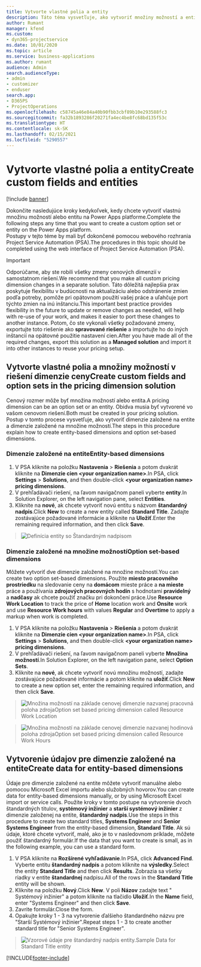 ```yaml
---
title: Vytvorte vlastné polia a entity
description: Táto téma vysvetľuje, ako vytvoriť množiny možností a entity vo vlastnom riešení v platforme Power Apps.
author: Rumant
manager: kfend
ms.custom:
- dyn365-projectservice
ms.date: 10/01/2020
ms.topic: article
ms.service: business-applications
ms.author: rumant
audience: Admin
search.audienceType:
- admin
- customizer
- enduser
search.app:
- D365PS
- ProjectOperations
ms.openlocfilehash: c58745a46e84a40b90fbb3cbf89b10e293588fc3
ms.sourcegitcommit: fa32b1893286f20271fa4ec4be8fc68bd135f53c
ms.translationtype: HT
ms.contentlocale: sk-SK
ms.lasthandoff: 02/15/2021
ms.locfileid: "5290557"
---
```

# <a name="create-custom-fields-and-entities"></a><span data-ttu-id="a0111-103">Vytvorte vlastné polia a entity</span><span class="sxs-lookup"><span data-stu-id="a0111-103">Create custom fields and entities</span></span> 

[!include [banner](../includes/psa-now-project-operations.md)]

<span data-ttu-id="a0111-104">Dokončite nasledujúce kroky kedykoľvek, kedy chcete vytvoriť vlastnú množinu možností alebo entitu na Power Apps platforme.</span><span class="sxs-lookup"><span data-stu-id="a0111-104">Complete the following steps any time that you want to create a custom option set or entity on the Power Apps platform.</span></span>  
<span data-ttu-id="a0111-105">Postupy v tejto téme by mali byť dokončené pomocou webového rozhrania Project Service Automation (PSA).</span><span class="sxs-lookup"><span data-stu-id="a0111-105">The procedures in this topic should be completed using the web interface of Project Service Automation (PSA).</span></span>

> [!IMPORTANT]
> <span data-ttu-id="a0111-106">Odporúčame, aby ste robili všetky zmeny cenových dimenzií v samostatnom riešení.</span><span class="sxs-lookup"><span data-stu-id="a0111-106">We recommend that you make all custom pricing dimension changes in a separate solution.</span></span> <span data-ttu-id="a0111-107">Táto dôležitá najlepšia prax poskytuje flexibilitu v budúcnosti na aktualizáciu alebo odstránenie zmien podľa potreby, pomôže pri opätovnom použití vašej práce a uľahčuje port týchto zmien na inú inštanciu.</span><span class="sxs-lookup"><span data-stu-id="a0111-107">This important best practice provides flexibility in the future to update or remove changes as needed, will help with re-use of your work, and makes it easier to port these changes to another instance.</span></span> <span data-ttu-id="a0111-108">Potom, čo ste vykonali všetky požadované zmeny, exportujte toto riešenie ako **spravované riešenie** a importujte ho do iných inštancií na opätovné použitie nastavení cien.</span><span class="sxs-lookup"><span data-stu-id="a0111-108">After you have made all of the required changes, export this solution as a **Managed solution** and import it into other instances to reuse your pricing setup.</span></span>

  
## <a name="create-custom-fields-and-option-sets-in-the-pricing-dimension-solution"></a><span data-ttu-id="a0111-109">Vytvorte vlastné polia a množiny možností v riešení dimenzie ceny</span><span class="sxs-lookup"><span data-stu-id="a0111-109">Create custom fields and option sets in the pricing dimension solution</span></span>

<span data-ttu-id="a0111-110">Cenový rozmer môže byť množina možností alebo entita.</span><span class="sxs-lookup"><span data-stu-id="a0111-110">A pricing dimension can be an option set or an entity.</span></span> <span data-ttu-id="a0111-111">Obidva musia byť vytvorené vo vašom cenovom riešení.</span><span class="sxs-lookup"><span data-stu-id="a0111-111">Both must be created in your pricing solution.</span></span> <span data-ttu-id="a0111-112">Postup v tomto procese vysvetľuje, ako vytvoriť dimenzie založené na entite a dimenzie založené na množine možností.</span><span class="sxs-lookup"><span data-stu-id="a0111-112">The steps in this procedure explain how to create entity-based dimensions and option set-based dimensions.</span></span>

### <a name="entity-based-dimensions"></a><span data-ttu-id="a0111-113">Dimenzie založené na entite</span><span class="sxs-lookup"><span data-stu-id="a0111-113">Entity-based dimensions</span></span>

1. <span data-ttu-id="a0111-114">V PSA kliknite na položku **Nastavenia** > **Riešenia** a potom dvakrát kliknite na **Dimenzie cien \<your organization name>**.</span><span class="sxs-lookup"><span data-stu-id="a0111-114">In PSA, click **Settings** > **Solutions**, and then double-click **\<your organization name> pricing dimensions**.</span></span>
2. <span data-ttu-id="a0111-115">V prehľadávači riešení, na ľavom navigačnom paneli vyberte **entity**.</span><span class="sxs-lookup"><span data-stu-id="a0111-115">In Solution Explorer, on the left navigation pane, select **Entities**.</span></span>
3. <span data-ttu-id="a0111-116">Kliknite na **nové**, ak chcete vytvoriť novú entitu s názvom **štandardný nadpis**.</span><span class="sxs-lookup"><span data-stu-id="a0111-116">Click **New** to create a new entity called **Standard Title**.</span></span> <span data-ttu-id="a0111-117">Zadajte zostávajúce požadované informácie a kliknite na **Uložiť**.</span><span class="sxs-lookup"><span data-stu-id="a0111-117">Enter the remaining required information, and then click **Save**.</span></span>

> ![Definícia entity so Štandardným nadpisom](media/Standard-Title-entity-definition.png)


### <a name="option-set-based-dimensions"></a><span data-ttu-id="a0111-119">Dimenzie založené na množine možností</span><span class="sxs-lookup"><span data-stu-id="a0111-119">Option set-based dimensions</span></span> 
<span data-ttu-id="a0111-120">Môžete vytvoriť dve dimenzie založené na množine možností.</span><span class="sxs-lookup"><span data-stu-id="a0111-120">You can create two option set-based dimensions.</span></span> <span data-ttu-id="a0111-121">Použite **miesto pracovného prostriedku** na sledovanie ceny na **domácom** mieste práce a **na mieste** práce a používania **zdrojových pracovných hodín** s hodnotami **pravidelný** a **nadčasy** ak chcete použiť značku pri dokončení práce.</span><span class="sxs-lookup"><span data-stu-id="a0111-121">Use **Resource Work Location** to track the price of **Home** location work and **Onsite** work and use **Resource Work hours** with values **Regular** and **Overtime** to apply a markup when work is completed.</span></span>


1. <span data-ttu-id="a0111-122">V PSA kliknite na položku **Nastavenia** > **Riešenia** a potom dvakrát kliknite na **Dimenzie cien \<your organization name>**.</span><span class="sxs-lookup"><span data-stu-id="a0111-122">In PSA, click **Settings** > **Solutions**, and then double-click  **\<your organization name> pricing dimensions**.</span></span> 
2. <span data-ttu-id="a0111-123">V prehľadávači riešení, na ľavom navigačnom paneli vyberte **Množina možností**.</span><span class="sxs-lookup"><span data-stu-id="a0111-123">In Solution Explorer, on the left navigation pane, select  **Option Sets**.</span></span> 
3. <span data-ttu-id="a0111-124">Kliknite na **nové**, ak chcete vytvoriť novú množinu možností, zadajte zostávajúce požadované informácie a potom kliknite na **uložiť**.</span><span class="sxs-lookup"><span data-stu-id="a0111-124">Click **New** to create a new option set, enter the remaining required information, and then click **Save**.</span></span>

> ![<span data-ttu-id="a0111-125">Množina možností na základe cenovej dimenzie nazvanej pracovná poloha zdroja</span><span class="sxs-lookup"><span data-stu-id="a0111-125">Option set based pricing dimension called Resource Work Location</span></span> ](media/Option-set-PD-called-Resource-Work-Location.png)

> ![<span data-ttu-id="a0111-126">Množina možností na základe cenovej dimenzie nazvanej hodinová poloha zdroja</span><span class="sxs-lookup"><span data-stu-id="a0111-126">Option set based pricing dimension called Resource Work Hours</span></span> ](media/Option-set-PD-called-Resource-Work-Hours.PNG)


## <a name="create-data-for-entity-based-dimensions"></a><span data-ttu-id="a0111-127">Vytvorenie údajov pre dimenzie založené na entite</span><span class="sxs-lookup"><span data-stu-id="a0111-127">Create data for entity-based dimensions</span></span>

<span data-ttu-id="a0111-128">Údaje pre dimenzie založené na entite môžete vytvoriť manuálne alebo pomocou Microsoft Excel importu alebo služobných hovorov.</span><span class="sxs-lookup"><span data-stu-id="a0111-128">You can create data for entity-based dimensions manually, or by using Microsoft Excel import or service calls.</span></span> <span data-ttu-id="a0111-129">Použite kroky v tomto postupe na vytvorenie dvoch štandardných titulov, **systémový inžinier** a **starší systémový inžinier** z dimenzie založenej na entite, **štandardný nadpis**.</span><span class="sxs-lookup"><span data-stu-id="a0111-129">Use the steps in this procedure to create two standard titles, **Systems Engineer** and **Senior Systems Engineer** from the entity-based dimension, **Standard Title**.</span></span> <span data-ttu-id="a0111-130">Ak sú údaje, ktoré chcete vytvoriť, malé, ako je to v nasledovnom príklade, môžete použiť štandardný formulár.</span><span class="sxs-lookup"><span data-stu-id="a0111-130">If the data that you want to create is small, as in the following example, you can use a standard form.</span></span>

1. <span data-ttu-id="a0111-131">V PSA kliknite na **Rozšírené vyhľadávanie**.</span><span class="sxs-lookup"><span data-stu-id="a0111-131">In PSA, click **Advanced Find**.</span></span> <span data-ttu-id="a0111-132">Vyberte entitu **štandardný nadpis** a potom kliknite na **výsledky**.</span><span class="sxs-lookup"><span data-stu-id="a0111-132">Select the entity **Standard Title** and then click **Results**.</span></span> <span data-ttu-id="a0111-133">Zobrazia sa všetky riadky v entite **štandardnej** nadpisu.</span><span class="sxs-lookup"><span data-stu-id="a0111-133">All of the rows in the **Standard Title** entity will be shown.</span></span>
2. <span data-ttu-id="a0111-134">Kliknite na položku **Nový**.</span><span class="sxs-lookup"><span data-stu-id="a0111-134">Click **New**.</span></span> <span data-ttu-id="a0111-135">V poli **Názov** zadajte text " Systémový inžinier" a potom kliknite na tlačidlo **Uložiť**.</span><span class="sxs-lookup"><span data-stu-id="a0111-135">In the **Name** field, enter "Systems Engineer" and then click **Save**.</span></span>
3. <span data-ttu-id="a0111-136">Zavrite formulár.</span><span class="sxs-lookup"><span data-stu-id="a0111-136">Close the form.</span></span> 
4. <span data-ttu-id="a0111-137">Opakujte kroky 1 - 3 na vytvorenie ďalšieho štandardného názvu pre "Starší Systémový inžinier".</span><span class="sxs-lookup"><span data-stu-id="a0111-137">Repeat steps 1 - 3 to create another standard title for "Senior Systems Engineer".</span></span>

> ![<span data-ttu-id="a0111-138">Vzorové údaje pre štandardný nadpis entity.</span><span class="sxs-lookup"><span data-stu-id="a0111-138">Sample Data for Standard Title entity</span></span> ](media/ST-data.png)




[!INCLUDE[footer-include](../includes/footer-banner.md)]